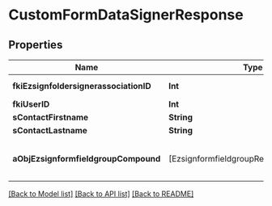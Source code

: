 # CustomFormDataSignerResponse

## Properties
Name | Type | Description | Notes
------------ | ------------- | ------------- | -------------
**fkiEzsignfoldersignerassociationID** | **Int** | The unique ID of the Ezsignfoldersignerassociation | 
**fkiUserID** | **Int** | The unique ID of the User | [optional] 
**sContactFirstname** | **String** | The First name of the contact | 
**sContactLastname** | **String** | The Last name of the contact | 
**aObjEzsignformfieldgroupCompound** | [EzsignformfieldgroupResponseCompound] | This array contains the labels or each Form fields in the form but WITHOUT the values | 

[[Back to Model list]](../README.md#documentation-for-models) [[Back to API list]](../README.md#documentation-for-api-endpoints) [[Back to README]](../README.md)


